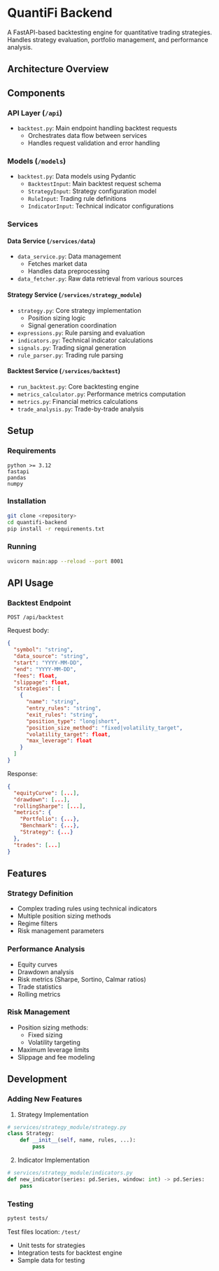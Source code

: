 # QuantiFi Backend

A FastAPI-based backtesting engine for quantitative trading strategies. Handles strategy evaluation, portfolio management, and performance analysis.

## Architecture Overview



## Components

### API Layer (`/api`)
- `backtest.py`: Main endpoint handling backtest requests
  - Orchestrates data flow between services
  - Handles request validation and error handling

### Models (`/models`)
- `backtest.py`: Data models using Pydantic
  - `BacktestInput`: Main backtest request schema
  - `StrategyInput`: Strategy configuration model
  - `RuleInput`: Trading rule definitions
  - `IndicatorInput`: Technical indicator configurations

### Services

#### Data Service (`/services/data`)
- `data_service.py`: Data management
  - Fetches market data
  - Handles data preprocessing
- `data_fetcher.py`: Raw data retrieval from various sources

#### Strategy Service (`/services/strategy_module`)
- `strategy.py`: Core strategy implementation
  - Position sizing logic
  - Signal generation coordination
- `expressions.py`: Rule parsing and evaluation
- `indicators.py`: Technical indicator calculations
- `signals.py`: Trading signal generation
- `rule_parser.py`: Trading rule parsing

#### Backtest Service (`/services/backtest`)
- `run_backtest.py`: Core backtesting engine
- `metrics_calculator.py`: Performance metrics computation
- `metrics.py`: Financial metrics calculations
- `trade_analysis.py`: Trade-by-trade analysis

## Setup

### Requirements
```
python >= 3.12
fastapi
pandas
numpy
```

### Installation
```bash
git clone <repository>
cd quantifi-backend
pip install -r requirements.txt
```

### Running
```bash
uvicorn main:app --reload --port 8001
```

## API Usage

### Backtest Endpoint
`POST /api/backtest`

Request body:
```json
{
  "symbol": "string",
  "data_source": "string",
  "start": "YYYY-MM-DD",
  "end": "YYYY-MM-DD",
  "fees": float,
  "slippage": float,
  "strategies": [
    {
      "name": "string",
      "entry_rules": "string",
      "exit_rules": "string",
      "position_type": "long|short",
      "position_size_method": "fixed|volatility_target",
      "volatility_target": float,
      "max_leverage": float
    }
  ]
}
```

Response:
```json
{
  "equityCurve": [...],
  "drawdown": [...],
  "rollingSharpe": [...],
  "metrics": {
    "Portfolio": {...},
    "Benchmark": {...},
    "Strategy": {...}
  },
  "trades": [...]
}
```

## Features

### Strategy Definition
- Complex trading rules using technical indicators
- Multiple position sizing methods
- Regime filters
- Risk management parameters

### Performance Analysis
- Equity curves
- Drawdown analysis
- Risk metrics (Sharpe, Sortino, Calmar ratios)
- Trade statistics
- Rolling metrics

### Risk Management
- Position sizing methods:
  - Fixed sizing
  - Volatility targeting
- Maximum leverage limits
- Slippage and fee modeling

## Development

### Adding New Features

1. Strategy Implementation
```python
# services/strategy_module/strategy.py
class Strategy:
    def __init__(self, name, rules, ...):
        pass
```

2. Indicator Implementation
```python
# services/strategy_module/indicators.py
def new_indicator(series: pd.Series, window: int) -> pd.Series:
    pass
```

### Testing
```bash
pytest tests/
```

Test files location: `/test/`
- Unit tests for strategies
- Integration tests for backtest engine
- Sample data for testing
